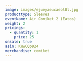 ```yaml
---
image: images/ejueyaeucaeol0l.jpg
producttype: Sleeves
eventName: Air Comiket 2 (Eatos)
weight: 2
pricings:
  - quantity: 1
    price: 25
onsale: true
asin: KWwCQp924
merchandise: comiket
---
```


